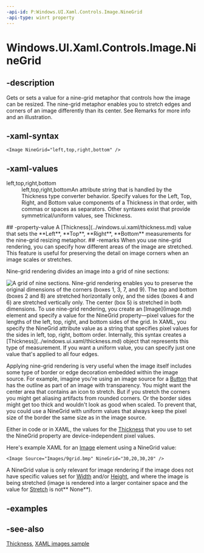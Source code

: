 ```yaml
---
-api-id: P:Windows.UI.Xaml.Controls.Image.NineGrid
-api-type: winrt property
---
```


<!-- Property syntax
public Windows.UI.Xaml.Thickness NineGrid { get;  set; }
-->

# Windows.UI.Xaml.Controls.Image.NineGrid

## -description
Gets or sets a value for a nine-grid metaphor that controls how the image can be resized. The nine-grid metaphor enables you to stretch edges and corners of an image differently than its center. See Remarks for more info and an illustration.

## -xaml-syntax
```xaml
<Image NineGrid="left,top,right,bottom" />
```


## -xaml-values
<dl><dt>left,top,right,bottom</dt><dd>left,top,right,bottomAn attribute string that is handled by the Thickness type converter behavior. Specify values for the Left, Top, Right, and Bottom value components of a Thickness in that order, with commas or spaces as separators. Other syntaxes exist that provide symmetrical/uniform values, see Thickness.</dd>
</dl>
## -property-value
A [Thickness](../windows.ui.xaml/thickness.md) value that sets the **Left**, **Top**, **Right**, **Bottom** measurements for the nine-grid resizing metaphor.
## -remarks
When you use nine-grid rendering, you can specify how different areas of the image are stretched. This feature is useful for preserving the detail on image corners when an image scales or stretches.

Nine-grid rendering divides an image into a grid of nine sections:

<img src="images/ninegrid.png" alt="A grid of nine sections." />
Nine-grid rendering enables you to preserve the original dimensions of the corners (boxes 1, 3, 7, and 9). The top and bottom (boxes 2 and 8) are stretched horizontally only, and the sides (boxes 4 and 6) are stretched vertically only. The center (box 5) is stretched in both dimensions. To use nine-grid rendering, you create an [Image](image.md) element and specify a value for the NineGrid property—pixel values for the lengths of the left, top, right, and bottom sides of the grid. In XAML, you specify the NineGrid attribute value as a string that specifies pixel values for the sides in left, top, right, bottom order. Internally, this syntax creates a [Thickness](../windows.ui.xaml/thickness.md) object that represents this type of measurement. If you want a uniform value, you can specify just one value that's applied to all four edges.

Applying nine-grid rendering is very useful when the image itself includes some type of border or edge decoration embedded within the image source. For example, imagine you're using an image source for a [Button](button.md) that has the outline as part of an image with transparency. You might want the center area that contains an icon to stretch. But if you stretch the corners you might get aliasing artifacts from rounded corners. Or the border sides might get too thick and wouldn't look as good when scaled. To prevent that, you could use a NineGrid with uniform values that always keep the pixel size of the border the same size as in the image source.

Either in code or in XAML, the values for the [Thickness](../windows.ui.xaml/thickness.md) that you use to set the NineGrid property are device-independent pixel values.

Here's example XAML for an [Image](image.md) element using a NineGrid value:



```xaml
<Image Source="Images/9grid.bmp" NineGrid="30,20,30,20" />
```



A NineGrid value is only relevant for image rendering if the image does not have specific values set for [Width](../windows.ui.xaml/frameworkelement_width.md) and/or [Height](../windows.ui.xaml/frameworkelement_height.md), and where the image is being stretched (image is rendered into a larger container space and the value for [Stretch](image_stretch.md) is not** None**).

## -examples

## -see-also
[Thickness](../windows.ui.xaml/thickness.md), [XAML images sample](https://github.com/microsoftarchive/msdn-code-gallery-microsoft/tree/master/Official%20Windows%20Platform%20Sample/XAML%20images%20sample)
